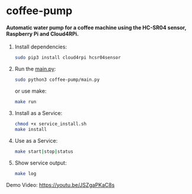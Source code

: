 # coffee-pump

#### Automatic water pump for a coffee machine using the HC-SR04 sensor, Raspberry Pi and Cloud4RPi.


1. Install dependencies:
    ```sh
    sudo pip3 install cloud4rpi hcsr04sensor
    ```

2. Run the [main.py](main.py):
    ```sh
    sudo python3 coffee-pump/main.py
    ```

    or use make:
    ```sh
    make run
    ```

3. Install as a Service:
    ```bash
    chmod +x service_install.sh
    make install
    ```

4. Use as a Service:
    ```bash
    make start|stop|status
    ```

5. Show service output:
    ```bash
    make log
    ```

Demo Video: https://youtu.be/JSZgaPKaC8s

